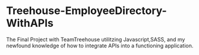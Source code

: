 # Treehouse-EmployeeDirectory-WithAPIs
The Final Project with TeamTreehouse utilitzing Javascript,SASS, and my newfound knowledge of how to integrate APIs into a functioning application.
